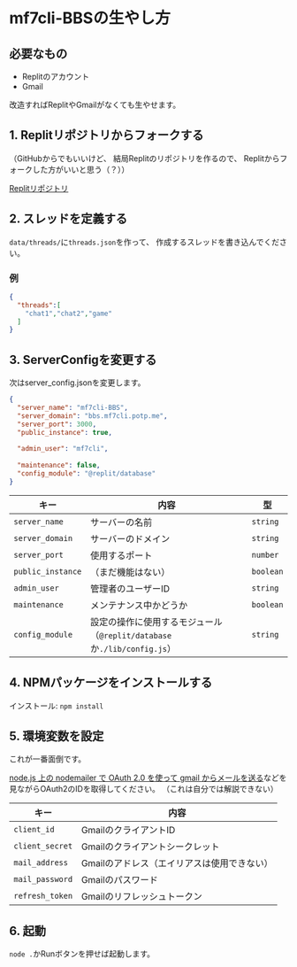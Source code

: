# mf7cli-BBSの生やし方
## 必要なもの
- Replitのアカウント
- Gmail

改造すればReplitやGmailがなくても生やせます。
## 1. Replitリポジトリからフォークする
（GitHubからでもいいけど、
結局Replitのリポジトリを作るので、
Replitからフォークした方がいいと思う（？））

[Replitリポジトリ](https://replit.com/@mf7cli/mf7cli-bbs)

## 2. スレッドを定義する
`data/threads/`に`threads.json`を作って、
作成するスレッドを書き込んでください。

### 例
```json
{
  "threads":[
    "chat1","chat2","game"
  ]
}
```

## 3. ServerConfigを変更する
次はserver_config.jsonを変更します。
```json
{
  "server_name": "mf7cli-BBS",
  "server_domain": "bbs.mf7cli.potp.me",
  "server_port": 3000,
  "public_instance": true,
  
  "admin_user": "mf7cli",
  
  "maintenance": false,
  "config_module": "@replit/database"
}
```
|キー              |内容                                                             |型        |
|-----------------|-----------------------------------------------------------------|---------|
|`server_name`    |サーバーの名前                                                      |`string` |
|`server_domain`  |サーバーのドメイン                                                   |`string` |
|`server_port`    |使用するポート                                                      |`number` |
|`public_instance`|（まだ機能はない）                                                  |`boolean`|
|`admin_user`     |管理者のユーザーID                                                  |`string` |
|`maintenance`    |メンテナンス中かどうか                                               |`boolean`|
|`config_module`  |設定の操作に使用するモジュール（`@replit/database`か`./lib/config.js`）|`string` |

## 4. NPMパッケージをインストールする
インストール: `npm install`

## 5. 環境変数を設定
これが一番面倒です。

[node.js 上の nodemailer で OAuth 2.0 を使って gmail からメールを送る](https://gist.github.com/neguse11/bc09d86e7acbd6442cd4)などを見ながらOAuth2のIDを取得してください。
（これは自分では解説できない）

|キー            |内容                                 |
|---------------|-------------------------------------|
|`client_id`    |GmailのクライアントID                  |
|`client_secret`|Gmailのクライアントシークレット          |
|`mail_address` |Gmailのアドレス（エイリアスは使用できない）|
|`mail_password`|Gmailのパスワード                      |
|`refresh_token`|Gmailのリフレッシュトークン              |

## 6. 起動
`node .`かRunボタンを押せば起動します。